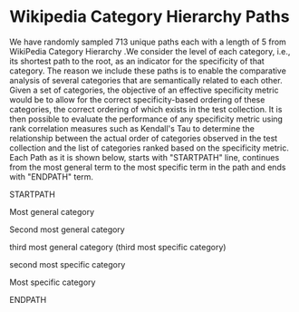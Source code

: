 # Wikipedia Category Hierarchy Paths
 We have randomly sampled 713 unique paths each with a length of 5 from WikiPedia Category Hierarchy .We consider the level of each category, i.e., its shortest path to the root, as an indicator for the specificity of that category. The reason we include these paths is to enable the comparative analysis of several categories that are semantically related to each other. Given a set of categories, the objective of an effective specificity metric would be to allow for the correct specificity-based ordering of these categories, the correct ordering of which exists in the test collection. It is then possible to evaluate the performance of any specificity metric using rank correlation measures such as  Kendall's Tau to determine the relationship between the actual order of categories observed in the test collection and the list of categories ranked based on the specificity metric. 
 Each Path as it is shown below, starts with "STARTPATH" line, continues from the most general term to the most specific term in the path and ends with "ENDPATH" term.
 
 STARTPATH
 
 Most general category
 
 Second most general category
 
 third most general category (third most specific category)
 
 second most specific category
 
 Most specific category
 
 ENDPATH
 
